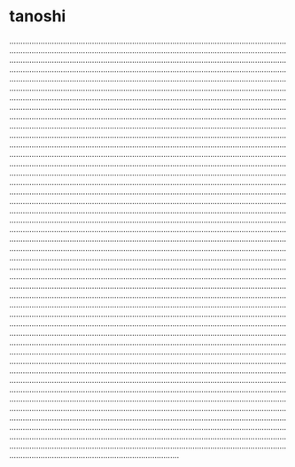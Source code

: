 # tanoshi

............................................................................................................................................................................................................................................................................................................................................................................................................................................................................................................................................................................................................................................................................................................................................................................................................................................................................................................................................................................................................................................................................................................................................................................................................................................................................................................................................................................................................................................................................................................................................................................................................................................................................................................................................................................................................................................................................................................................................................................................................................................................................................................................................................................................................................................................................................................................................................................................................................................................................................................................................................................................................................................................................................................................................................................................................................................................................................................................................................................................................................................................................................................................................................................................................................................................................................................................................................................................................................................................................................................................................................................................................................................................................................................................................................................................................................................................................................................................................................................................................................................................................................................................................................................................................................................................................................................................................................................................................................................................................................................................................................................................................................................................................................................................................................................................................................................................................................................................................................................................................................................................................................................................................................................................................................................................................................................................................................................................................................................................................................................................................................................................................................................................................................................................................................